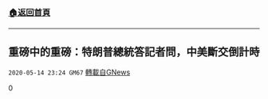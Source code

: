 ###  [:house:返回首頁](https://github.com/ourhimalayas/txt)
---

## 重磅中的重磅：特朗普總統答記者問，中美斷交倒計時
`2020-05-14 23:24 GM67` [轉載自GNews](https://gnews.org/zh-hant/203727/)

0
